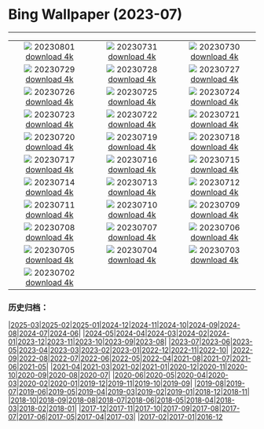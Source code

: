 # Bing Wallpaper (2023-07)
**************
| | | |
| :----: | :----: | :----: |
| ![](https://www.bing.com/th?id=OHR.DenaliClimber_IT-IT5864283089_1920x1080.jpg) 20230801 [download 4k](https://www.bing.com/th?id=OHR.DenaliClimber_IT-IT5864283089_UHD.jpg) | ![](https://www.bing.com/th?id=OHR.RockHouse_IT-IT3726334751_1920x1080.jpg) 20230731 [download 4k](https://www.bing.com/th?id=OHR.RockHouse_IT-IT3726334751_UHD.jpg) | ![](https://www.bing.com/th?id=OHR.PalouseHills_IT-IT1015358131_1920x1080.jpg) 20230730 [download 4k](https://www.bing.com/th?id=OHR.PalouseHills_IT-IT1015358131_UHD.jpg) |
| ![](https://www.bing.com/th?id=OHR.TigerIndia_IT-IT4957354565_1920x1080.jpg) 20230729 [download 4k](https://www.bing.com/th?id=OHR.TigerIndia_IT-IT4957354565_UHD.jpg) | ![](https://www.bing.com/th?id=OHR.PandiZucchero_IT-IT1428407618_1920x1080.jpg) 20230728 [download 4k](https://www.bing.com/th?id=OHR.PandiZucchero_IT-IT1428407618_UHD.jpg) | ![](https://www.bing.com/th?id=OHR.ParisLouvre_IT-IT4671492105_1920x1080.jpg) 20230727 [download 4k](https://www.bing.com/th?id=OHR.ParisLouvre_IT-IT4671492105_UHD.jpg) |
| ![](https://www.bing.com/th?id=OHR.MangrovePark_IT-IT4772428064_1920x1080.jpg) 20230726 [download 4k](https://www.bing.com/th?id=OHR.MangrovePark_IT-IT4772428064_UHD.jpg) | ![](https://www.bing.com/th?id=OHR.LasLagunas_IT-IT4823734746_1920x1080.jpg) 20230725 [download 4k](https://www.bing.com/th?id=OHR.LasLagunas_IT-IT4823734746_UHD.jpg) | ![](https://www.bing.com/th?id=OHR.ZebraCousins_IT-IT4929634782_1920x1080.jpg) 20230724 [download 4k](https://www.bing.com/th?id=OHR.ZebraCousins_IT-IT4929634782_UHD.jpg) |
| ![](https://www.bing.com/th?id=OHR.TeaEstate_IT-IT5131350973_1920x1080.jpg) 20230723 [download 4k](https://www.bing.com/th?id=OHR.TeaEstate_IT-IT5131350973_UHD.jpg) | ![](https://www.bing.com/th?id=OHR.PolignanoBari_IT-IT5469069953_1920x1080.jpg) 20230722 [download 4k](https://www.bing.com/th?id=OHR.PolignanoBari_IT-IT5469069953_UHD.jpg) | ![](https://www.bing.com/th?id=OHR.BridgeNorway_IT-IT5538215979_1920x1080.jpg) 20230721 [download 4k](https://www.bing.com/th?id=OHR.BridgeNorway_IT-IT5538215979_UHD.jpg) |
| ![](https://www.bing.com/th?id=OHR.MoonDayArtemis_IT-IT7012030317_1920x1080.jpg) 20230720 [download 4k](https://www.bing.com/th?id=OHR.MoonDayArtemis_IT-IT7012030317_UHD.jpg) | ![](https://www.bing.com/th?id=OHR.DuomoModica_IT-IT4321167712_1920x1080.jpg) 20230719 [download 4k](https://www.bing.com/th?id=OHR.DuomoModica_IT-IT4321167712_UHD.jpg) | ![](https://www.bing.com/th?id=OHR.BucerosBicornis_IT-IT3646182612_1920x1080.jpg) 20230718 [download 4k](https://www.bing.com/th?id=OHR.BucerosBicornis_IT-IT3646182612_UHD.jpg) |
| ![](https://www.bing.com/th?id=OHR.CavanCastle_IT-IT1212756093_1920x1080.jpg) 20230717 [download 4k](https://www.bing.com/th?id=OHR.CavanCastle_IT-IT1212756093_UHD.jpg) | ![](https://www.bing.com/th?id=OHR.BearHoleBrook_IT-IT6529030811_1920x1080.jpg) 20230716 [download 4k](https://www.bing.com/th?id=OHR.BearHoleBrook_IT-IT6529030811_UHD.jpg) | ![](https://www.bing.com/th?id=OHR.CastelmazzanoSunrise_IT-IT5391321297_1920x1080.jpg) 20230715 [download 4k](https://www.bing.com/th?id=OHR.CastelmazzanoSunrise_IT-IT5391321297_UHD.jpg) |
| ![](https://www.bing.com/th?id=OHR.BlacktipSharks_IT-IT3592191686_1920x1080.jpg) 20230714 [download 4k](https://www.bing.com/th?id=OHR.BlacktipSharks_IT-IT3592191686_UHD.jpg) | ![](https://www.bing.com/th?id=OHR.ZhangyeGeopark_IT-IT0499587285_1920x1080.jpg) 20230713 [download 4k](https://www.bing.com/th?id=OHR.ZhangyeGeopark_IT-IT0499587285_UHD.jpg) | ![](https://www.bing.com/th?id=OHR.NakupendaBeach_IT-IT0086147539_1920x1080.jpg) 20230712 [download 4k](https://www.bing.com/th?id=OHR.NakupendaBeach_IT-IT0086147539_UHD.jpg) |
| ![](https://www.bing.com/th?id=OHR.WorldPopDay_IT-IT9604532087_1920x1080.jpg) 20230711 [download 4k](https://www.bing.com/th?id=OHR.WorldPopDay_IT-IT9604532087_UHD.jpg) | ![](https://www.bing.com/th?id=OHR.SomersetLavender_IT-IT8631560565_1920x1080.jpg) 20230710 [download 4k](https://www.bing.com/th?id=OHR.SomersetLavender_IT-IT8631560565_UHD.jpg) | ![](https://www.bing.com/th?id=OHR.MoselleRiver_IT-IT6706244041_1920x1080.jpg) 20230709 [download 4k](https://www.bing.com/th?id=OHR.MoselleRiver_IT-IT6706244041_UHD.jpg) |
| ![](https://www.bing.com/th?id=OHR.GardaLake_IT-IT6879693178_1920x1080.jpg) 20230708 [download 4k](https://www.bing.com/th?id=OHR.GardaLake_IT-IT6879693178_UHD.jpg) | ![](https://www.bing.com/th?id=OHR.CocoaPods_IT-IT5102977472_1920x1080.jpg) 20230707 [download 4k](https://www.bing.com/th?id=OHR.CocoaPods_IT-IT5102977472_UHD.jpg) | ![](https://www.bing.com/th?id=OHR.KissingPenguins_IT-IT4154575174_1920x1080.jpg) 20230706 [download 4k](https://www.bing.com/th?id=OHR.KissingPenguins_IT-IT4154575174_UHD.jpg) |
| ![](https://www.bing.com/th?id=OHR.CorfuBeach_IT-IT3660908629_1920x1080.jpg) 20230705 [download 4k](https://www.bing.com/th?id=OHR.CorfuBeach_IT-IT3660908629_UHD.jpg) | ![](https://www.bing.com/th?id=OHR.GrasslandsNationalParkSaskachewan_IT-IT3302807559_1920x1080.jpg) 20230704 [download 4k](https://www.bing.com/th?id=OHR.GrasslandsNationalParkSaskachewan_IT-IT3302807559_UHD.jpg) | ![](https://www.bing.com/th?id=OHR.CoyoteBanff_IT-IT2529436922_1920x1080.jpg) 20230703 [download 4k](https://www.bing.com/th?id=OHR.CoyoteBanff_IT-IT2529436922_UHD.jpg) |
| ![](https://www.bing.com/th?id=OHR.HalfwayBoats_IT-IT1946510861_1920x1080.jpg) 20230702 [download 4k](https://www.bing.com/th?id=OHR.HalfwayBoats_IT-IT1946510861_UHD.jpg) |  |  |

### 历史归档：

|[2025-03](bing/2025-03/2025-03.md)|[2025-02](bing/2025-02/2025-02.md)|[2025-01](bing/2025-01/2025-01.md)|[2024-12](bing/2024-12/2024-12.md)|[2024-11](bing/2024-11/2024-11.md)|[2024-10](bing/2024-10/2024-10.md)|[2024-09](bing/2024-09/2024-09.md)|[2024-08](bing/2024-08/2024-08.md)|[2024-07](bing/2024-07/2024-07.md)|[2024-06](bing/2024-06/2024-06.md)|
|[2024-05](bing/2024-05/2024-05.md)|[2024-04](bing/2024-04/2024-04.md)|[2024-03](bing/2024-03/2024-03.md)|[2024-02](bing/2024-02/2024-02.md)|[2024-01](bing/2024-01/2024-01.md)|[2023-12](bing/2023-12/2023-12.md)|[2023-11](bing/2023-11/2023-11.md)|[2023-10](bing/2023-10/2023-10.md)|[2023-09](bing/2023-09/2023-09.md)|[2023-08](bing/2023-08/2023-08.md)|
|[2023-07](bing/2023-07/2023-07.md)|[2023-06](bing/2023-06/2023-06.md)|[2023-05](bing/2023-05/2023-05.md)|[2023-04](bing/2023-04/2023-04.md)|[2023-03](bing/2023-03/2023-03.md)|[2023-02](bing/2023-02/2023-02.md)|[2023-01](bing/2023-01/2023-01.md)|[2022-12](bing/2022-12/2022-12.md)|[2022-11](bing/2022-11/2022-11.md)|[2022-10](bing/2022-10/2022-10.md)|
|[2022-09](bing/2022-09/2022-09.md)|[2022-08](bing/2022-08/2022-08.md)|[2022-07](bing/2022-07/2022-07.md)|[2022-06](bing/2022-06/2022-06.md)|[2022-05](bing/2022-05/2022-05.md)|[2022-04](bing/2022-04/2022-04.md)|[2021-08](bing/2021-08/2021-08.md)|[2021-07](bing/2021-07/2021-07.md)|[2021-06](bing/2021-06/2021-06.md)|[2021-05](bing/2021-05/2021-05.md)|
|[2021-04](bing/2021-04/2021-04.md)|[2021-03](bing/2021-03/2021-03.md)|[2021-02](bing/2021-02/2021-02.md)|[2021-01](bing/2021-01/2021-01.md)|[2020-12](bing/2020-12/2020-12.md)|[2020-11](bing/2020-11/2020-11.md)|[2020-10](bing/2020-10/2020-10.md)|[2020-09](bing/2020-09/2020-09.md)|[2020-08](bing/2020-08/2020-08.md)|[2020-07](bing/2020-07/2020-07.md)|
|[2020-06](bing/2020-06/2020-06.md)|[2020-05](bing/2020-05/2020-05.md)|[2020-04](bing/2020-04/2020-04.md)|[2020-03](bing/2020-03/2020-03.md)|[2020-02](bing/2020-02/2020-02.md)|[2020-01](bing/2020-01/2020-01.md)|[2019-12](bing/2019-12/2019-12.md)|[2019-11](bing/2019-11/2019-11.md)|[2019-10](bing/2019-10/2019-10.md)|[2019-09](bing/2019-09/2019-09.md)|
|[2019-08](bing/2019-08/2019-08.md)|[2019-07](bing/2019-07/2019-07.md)|[2019-06](bing/2019-06/2019-06.md)|[2019-05](bing/2019-05/2019-05.md)|[2019-04](bing/2019-04/2019-04.md)|[2019-03](bing/2019-03/2019-03.md)|[2019-02](bing/2019-02/2019-02.md)|[2019-01](bing/2019-01/2019-01.md)|[2018-12](bing/2018-12/2018-12.md)|[2018-11](bing/2018-11/2018-11.md)|
|[2018-10](bing/2018-10/2018-10.md)|[2018-09](bing/2018-09/2018-09.md)|[2018-08](bing/2018-08/2018-08.md)|[2018-07](bing/2018-07/2018-07.md)|[2018-06](bing/2018-06/2018-06.md)|[2018-05](bing/2018-05/2018-05.md)|[2018-04](bing/2018-04/2018-04.md)|[2018-03](bing/2018-03/2018-03.md)|[2018-02](bing/2018-02/2018-02.md)|[2018-01](bing/2018-01/2018-01.md)|
|[2017-12](bing/2017-12/2017-12.md)|[2017-11](bing/2017-11/2017-11.md)|[2017-10](bing/2017-10/2017-10.md)|[2017-09](bing/2017-09/2017-09.md)|[2017-08](bing/2017-08/2017-08.md)|[2017-07](bing/2017-07/2017-07.md)|[2017-06](bing/2017-06/2017-06.md)|[2017-05](bing/2017-05/2017-05.md)|[2017-04](bing/2017-04/2017-04.md)|[2017-03](bing/2017-03/2017-03.md)|
|[2017-02](bing/2017-02/2017-02.md)|[2017-01](bing/2017-01/2017-01.md)|[2016-12](bing/2016-12/2016-12.md)